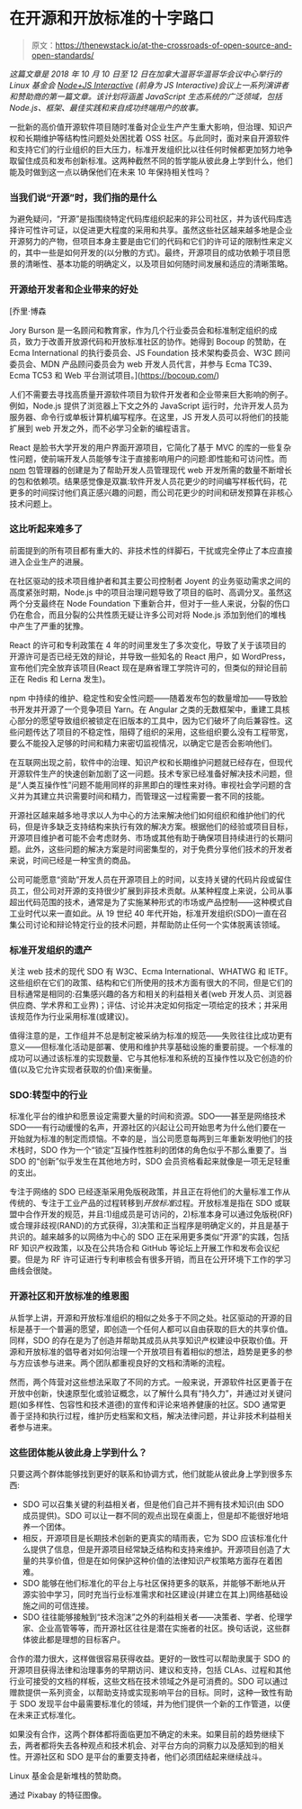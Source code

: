 # 在开源和开放标准的十字路口

> 原文：<https://thenewstack.io/at-the-crossroads-of-open-source-and-open-standards/>

*这篇文章是 2018 年 10 月 10 日至 12 日在加拿大温哥华温哥华会议中心举行的 Linux 基金会 [Node+JS Interactive](https://events.linuxfoundation.org/events/node-js-interactive-2018/) (前身为 JS Interactive)会议上一系列演讲者和赞助商的第一篇文章。该计划将涵盖 JavaScript 生态系统的广泛领域，包括 Node.js、框架、最佳实践和来自成功终端用户的故事。*

一批新的高价值开源软件项目随时准备对企业生产产生重大影响，但治理、知识产权和长期维护等结构性问题处处困扰着 OSS 社区。与此同时，面对来自开源软件和支持它们的行业组织的巨大压力，标准开发组织比以往任何时候都更加努力地争取留住成员和发布创新标准。这两种截然不同的哲学能从彼此身上学到什么，他们能及时做到这一点以确保他们在未来 10 年保持相关性吗？

### 当我们说“开源”时，我们指的是什么

为避免疑问，“开源”是指围绕特定代码库组织起来的非公司社区，并为该代码库选择许可性许可证，以促进更大程度的采用和共享。虽然这些社区越来越多地是企业开源努力的产物，但项目本身主要是由它们的代码和它们的许可证的限制性来定义的，其中一些是如何开发的(以分散的方式)。最终，开源项目的成功依赖于项目愿景的清晰性、基本功能的明确定义，以及项目如何随时间发展和适应的清晰策略。

### 开源给开发者和企业带来的好处

 [乔里·博森

Jory Burson 是一名顾问和教育家，作为几个行业委员会和标准制定组织的成员，致力于改善开放源代码和开放标准社区的协作。她得到 Bocoup 的赞助，在 Ecma International 的执行委员会、JS Foundation 技术架构委员会、W3C 顾问委员会、MDN 产品顾问委员会为 web 开发人员代言，并参与 Ecma TC39、Ecma TC53 和 Web 平台测试项目。](https://bocoup.com/) 

人们不需要去寻找高质量开源软件项目为软件开发者和企业带来巨大影响的例子。例如，Node.js 提供了浏览器上下文之外的 JavaScript 运行时，允许开发人员为服务器、命令行或单板计算机编写程序。在这里，JS 开发人员可以将他们的技能扩展到 web 开发之外，而不必学习全新的编程语言。

React 是脸书大学开发的用户界面开源项目，它简化了基于 MVC 的库的一些复杂性问题，使前端开发人员能够专注于直接影响用户的问题:即性能和可访问性。而 [npm](https://www.google.com/url?q=https://en.wikipedia.org/wiki/Npm_(software)&sa=D&ust=1536114216465000&usg=AFQjCNGGOoIahPZWhIGY43JF41ooaDb3_Q) 包管理器的创建是为了帮助开发人员管理现代 web 开发所需的数量不断增长的包和依赖项。结果感觉像是双赢:软件开发人员花更少的时间编写样板代码，花更多的时间探讨他们真正感兴趣的问题，而公司花更少的时间和研发预算在非核心技术问题上。

### 这比听起来难多了

前面提到的所有项目都有重大的、非技术性的绊脚石，干扰或完全停止了本应直接进入企业生产的进展。

在社区驱动的技术项目维护者和其主要公司控制者 Joyent 的业务驱动需求之间的高度紧张时期，Node.js 中的项目治理问题导致了项目的临时、高调分叉。虽然这两个分支最终在 Node Foundation 下重新合并，但对于一些人来说，分裂的伤口仍在愈合，而且分裂的公共性质无疑让许多公司对将 Node.js 添加到他们的堆栈中产生了严重的犹豫。

React 的许可和专利政策在 4 年的时间里发生了多次变化，导致了关于该项目的开源许可是否已经无效的辩论，并导致一些知名的 React 用户，如 WordPress，宣布他们完全放弃该项目(React 现在是麻省理工学院许可的，但类似的辩论目前正在 Redis 和 Lerna 发生)。

npm 中持续的维护、稳定性和安全性问题——随着发布包的数量增加——导致脸书开发并开源了一个竞争项目 Yarn。在 Angular 之类的无数框架中，重建工具核心部分的愿望导致组织被锁定在旧版本的工具中，因为它们破坏了向后兼容性。这些问题传达了项目的不稳定性，阻碍了组织的采用，这些组织要么没有工程带宽，要么不能投入足够的时间和精力来密切监视情况，以确定它是否会影响他们。

在互联网出现之前，软件中的治理、知识产权和长期维护问题就已经存在，但现代开源软件生产的快速创新加剧了这一问题。技术专家已经准备好解决技术问题，但是“人类互操作性”问题不能用同样的非黑即白的理性来对待。审视社会学问题的含义并为其建立共识需要时间和精力，而管理这一过程需要一套不同的技能。

开源社区越来越多地寻求以人为中心的方法来解决他们如何组织和维护他们的代码，但是许多缺乏支持结构来执行有效的解决方案。根据他们的经验或项目目标，开源项目维护者可能不会考虑财务、市场或其他有助于确保项目持续进行的长期问题。此外，这些问题的解决方案是时间密集型的，对于免费分享他们技术的开发者来说，时间已经是一种宝贵的商品。

公司可能愿意“资助”开发人员在开源项目上的时间，以支持关键的代码片段或留住员工，但公司对开源的支持很少扩展到非技术贡献。从某种程度上来说，公司从事超出代码范围的技术，通常是为了实施某种形式的市场或产品控制——这种模式自工业时代以来一直如此。从 19 世纪 40 年代开始，标准开发组织(SDO)一直在召集公司讨论和辩论特定行业的技术问题，并帮助防止任何一个实体脱离该领域。

### 标准开发组织的遗产

关注 web 技术的现代 SDO 有 W3C、Ecma International、WHATWG 和 IETF。这些组织在它们的政策、结构和它们所使用的技术方面有很大的不同，但是它们的目标通常是相同的:召集感兴趣的各方和相关的利益相关者(web 开发人员、浏览器供应商、学术界和工业界)；评估、讨论并决定如何指定一项给定的技术；并采用该规范作为行业采用标准(或建议)。

值得注意的是，工作组并不总是制定被采纳为标准的规范——失败往往比成功更有意义——但标准化活动是部署、使用和维护共享基础设施的重要前提。一个标准的成功可以通过该标准的实现数量、它与其他标准和系统的互操作性以及它创造的价值(以及它允许实现者获取的价值)来衡量。

### SDO:转型中的行业

标准化平台的维护和愿景设定需要大量的时间和资源。SDO——甚至是网络技术 SDO——有行动缓慢的名声，开源社区的兴起让公司开始思考为什么他们要在一开始就为标准的制定而烦恼。不幸的是，当公司愿意每两到三年重新发明他们的技术栈时，SDO 作为一个“锁定”互操作性胜利的团体的角色似乎不那么重要了。当 SDO 的“创新”似乎发生在其他地方时，SDO 会员资格看起来就像是一项无足轻重的支出。

专注于网络的 SDO 已经逐渐采用免版税政策，并且正在将他们的大量标准工作从传统的、专注于工业产品的过程转移到*开放标准*过程。开放标准是指在 SDO 或联盟中合作开发的规范，并且:1)组成员是可访问的，2)标准本身可以通过免版税(RF)或合理非歧视(RAND)的方式获得，3)决策和正当程序是明确定义的，并且是基于共识的。越来越多的以网络为中心的 SDO 正在采用更多类似“开源”的实践，包括 RF 知识产权政策，以及在公共场合和 GitHub 等论坛上开展工作和发布会议纪要。但是为 RF 许可证进行专利审核会有很多开销，而且在公开环境下工作的学习曲线会很陡。

### 开源社区和开放标准的维恩图

从哲学上讲，开源和开放标准组织的相似之处多于不同之处。社区驱动的开源的目标是基于一个普遍的愿望，即创造一个任何人都可以自由获取的巨大的共享价值。同样，SDO 的存在是为了创造并帮助其成员从共享知识产权建设中获取价值。开源和开放标准的倡导者对如何治理一个开放项目有着相似的想法，趋势是更多的参与方应该参与进来。两个团队都重视良好的文档和清晰的流程。

然而，两个阵营对这些想法采取了不同的方式。一般来说，开源软件社区更善于在开放中创新，快速原型化或验证概念，以了解什么具有“持久力”，并通过对关键问题(如多样性、包容性和技术道德)的宣传和评论来培养健康的社区。SDO 通常更善于坚持和执行过程，维护历史档案和文档，解决法律问题，并让非技术利益相关者参与进来。

### 这些团体能从彼此身上学到什么？

只要这两个群体能够找到更好的联系和协调方式，他们就能从彼此身上学到很多东西:

*   SDO 可以召集关键的利益相关者，但是他们自己并不拥有技术知识(由 SDO 成员提供)。SDO 可以让一群不同的观点出现在桌面上，但是却不能很好地培养一个团体。
*   相反，开源项目是长期技术创新的更真实的晴雨表，它为 SDO 应该标准化什么提供了信息，但是开源项目经常缺乏结构和支持来维护。开源项目创造了大量的共享价值，但是在如何保护这种价值的法律知识产权策略方面存在着困难。
*   SDO 能够在他们标准化的平台上与社区保持更多的联系，并能够不断地从开源实验中学习，同时充当行业标准需求和社区建设(并建立在其上)网络基础设施之间的可信连接。
*   SDO 往往能够接触到“技术泡沫”之外的利益相关者——决策者、学者、伦理学家、企业高管等等，而开源社区往往是潜在实施者的社区。换句话说，这些群体彼此都是理想的目标客户。

合作的潜力很大，这样做很容易获得收益。更好的一致性可以帮助隶属于 SDO 的开源项目获得法律和治理事务的早期访问、建议和支持，包括 CLAs、过程和其他行业可接受的文档的样板，这些文档在技术领域之外是可消费的。SDO 可以通过赠款提供一系列资金，以帮助支持或实现影响平台的目标。同时，这种一致性有助于 SDO 发现平台中最需要标准化的领域，并为他们提供一个新的工作管道，以便在未来正式标准化。

如果没有合作，这两个群体都将面临更加不确定的未来。如果目前的趋势继续下去，两者都将失去各种观点和技术机会、对平台方向的洞察力以及感知到的相关性。开源社区和 SDO 是平台的重要支持者，他们必须团结起来继续战斗。

Linux 基金会是新堆栈的赞助商。

通过 Pixabay 的特征图像。

<svg xmlns:xlink="http://www.w3.org/1999/xlink" viewBox="0 0 68 31" version="1.1"><title>Group</title> <desc>Created with Sketch.</desc></svg>